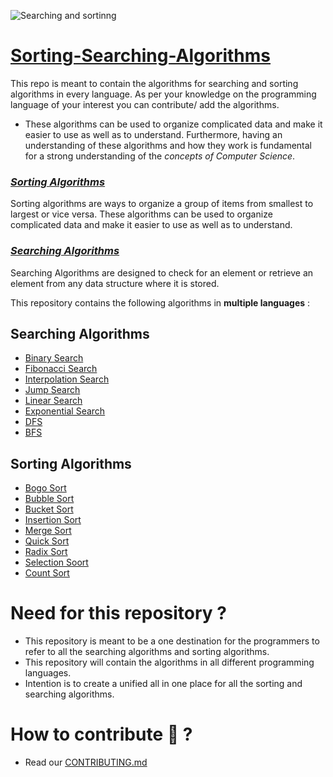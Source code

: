 ![Searching and sortinng](https://user-images.githubusercontent.com/91843271/191082254-748a2062-70a5-41b5-80fa-ed0d8681ecb4.png)

# <u>Sorting-Searching-Algorithms</u>

This repo is meant to contain the algorithms for searching and sorting algorithms in every language. As per your knowledge on the programming language of your interest you can contribute/ add the algorithms.


- These algorithms can be used to organize complicated data and make it easier to use as well as to understand. Furthermore, having an understanding of these algorithms and how they work is fundamental for a strong understanding of the *concepts of Computer Science*.


### <u>*Sorting Algorithms*</u>

Sorting algorithms are ways to organize a group of items from smallest to largest or vice versa. These algorithms can be used to organize complicated data and make it easier to use as well as to understand.

### <u>*Searching Algorithms*</u>
Searching Algorithms are designed to check for an element or retrieve an element from any data structure where it is stored.

This repository contains the following algorithms in **multiple languages** :


## Searching Algorithms
- [Binary Search](https://github.com/4N1Z/Sorting-Searching-Algorithms/tree/main/Searching/Binary-Search)
- [Fibonacci Search](https://github.com/4N1Z/Sorting-Searching-Algorithms/tree/main/Searching/Fibonacci%20Search)
- [Interpolation Search](https://github.com/4N1Z/Sorting-Searching-Algorithms/tree/main/Searching/Interpolation-Search)
- [Jump Search](https://github.com/4N1Z/Sorting-Searching-Algorithms/tree/main/Searching/Jump-Search) 
- [Linear Search](https://github.com/4N1Z/Sorting-Searching-Algorithms/tree/main/Searching/Linear-Search)
- [Exponential Search](https://github.com/4N1Z/Sorting-Searching-Algorithms/tree/main/Searching/Exponential-Search)
- [DFS](https://github.com/4N1Z/Sorting-Searching-Algorithms/tree/main/Searching/DFS)
- [BFS](https://github.com/4N1Z/Sorting-Searching-Algorithms/tree/main/Searching/BFS)

## Sorting Algorithms
- [Bogo Sort](https://github.com/4N1Z/Sorting-Searching-Algorithms/tree/main/Sorting/Bogo%20Sort)
- [Bubble Sort](https://github.com/4N1Z/Sorting-Searching-Algorithms/tree/main/Sorting/Bubble%20Sort)
- [Bucket Sort](https://github.com/4N1Z/Sorting-Searching-Algorithms/tree/main/Sorting/Bucket-Sort)
- [Insertion Sort](https://github.com/4N1Z/Sorting-Searching-Algorithms/tree/main/Sorting/Insertion%20Sort)
- [Merge Sort](https://github.com/4N1Z/Sorting-Searching-Algorithms/tree/main/Sorting/Merge-Sort)
- [Quick Sort](https://github.com/4N1Z/Sorting-Searching-Algorithms/tree/main/Sorting/Quick%20Sort)
- [Radix Sort](https://github.com/4N1Z/Sorting-Searching-Algorithms/tree/main/Sorting/Radix%20Sort)
- [Selection Soort](https://github.com/4N1Z/Sorting-Searching-Algorithms/tree/main/Sorting)
- [Count Sort](https://github.com/4N1Z/Sorting-Searching-Algorithms/tree/main/Sorting/countsort)



# Need for this repository ? 
- This repository is meant to be a one destination for the programmers to refer to all the searching algorithms and sorting algorithms. 
- This repository will contain the algorithms in all different programming languages.
- Intention is to create a unified all in one place for all the sorting and searching algorithms.

# How to contribute 🤔 ?
- Read our [CONTRIBUTING.md](https://github.com/4N1Z/Sorting-Searching-Algorithms/blob/main/CONTRIBUTING.md)
